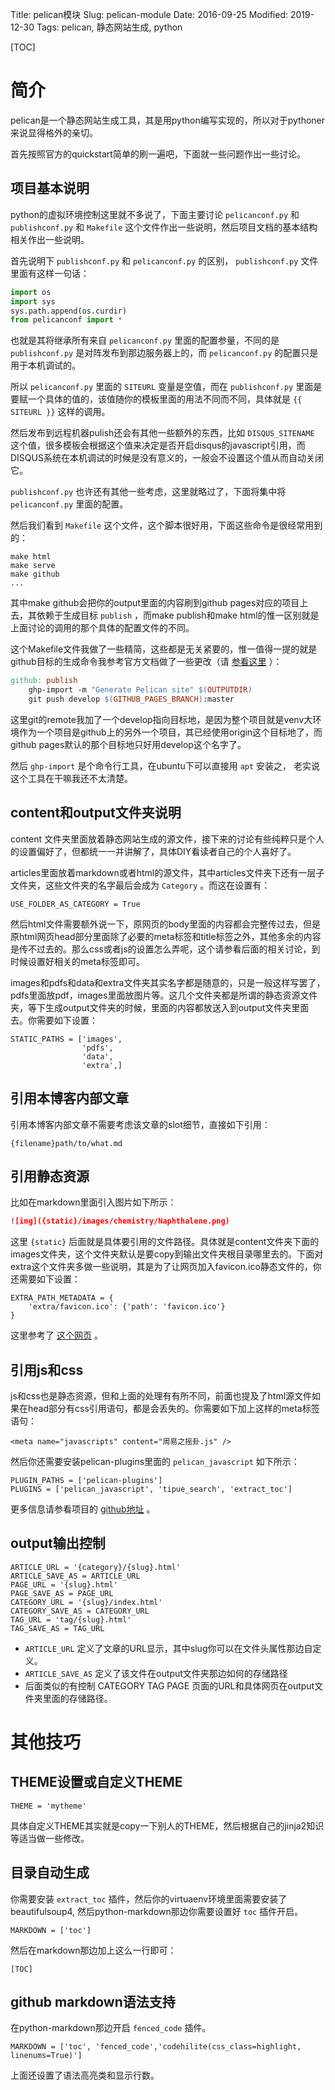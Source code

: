 Title: pelican模块
Slug: pelican-module
Date: 2016-09-25 
Modified: 2019-12-30
Tags: pelican, 静态网站生成, python

[TOC]

# 简介
pelican是一个静态网站生成工具，其是用python编写实现的，所以对于pythoner来说显得格外的亲切。

首先按照官方的quickstart简单的刷一遍吧，下面就一些问题作出一些讨论。


## 项目基本说明
python的虚拟环境控制这里就不多说了，下面主要讨论 `pelicanconf.py` 和 `publishconf.py` 和 `Makefile` 这个文件作出一些说明，然后项目文档的基本结构相关作出一些说明。

首先说明下 `publishconf.py` 和 `pelicanconf.py` 的区别， `publishconf.py` 文件里面有这样一句话：
```python
import os
import sys
sys.path.append(os.curdir)
from pelicanconf import *
```

也就是其将继承所有来自 `pelicanconf.py` 里面的配置参量，不同的是 `publishconf.py` 是对阵发布到那边服务器上的，而 `pelicanconf.py` 的配置只是用于本机调试的。

所以 `pelicanconf.py` 里面的 `SITEURL` 变量是空值，而在 `publishconf.py` 里面是要赋一个具体的值的，该值随你的模板里面的用法不同而不同，具体就是 `{{ SITEURL }}` 这样的调用。

然后发布到远程机器pulish还会有其他一些额外的东西，比如 `DISQUS_SITENAME` 这个值，很多模板会根据这个值来决定是否开启disqus的javascript引用，而DISQUS系统在本机调试的时候是没有意义的，一般会不设置这个值从而自动关闭它。

`publishconf.py` 也许还有其他一些考虑，这里就略过了，下面将集中将 `pelicanconf.py` 里面的配置。

然后我们看到 `Makefile` 这个文件，这个脚本很好用，下面这些命令是很经常用到的：

```
make html
make serve
make github
...
```
其中make github会把你的output里面的内容刷到github pages对应的项目上去，其依赖于生成目标 `publish` ，而make publish和make html的惟一区别就是上面讨论的调用的那个具体的配置文件的不同。

这个Makefile文件我做了一些精简，这些都是无关紧要的，惟一值得一提的就是github目标的生成命令我参考官方文档做了一些更改（请 [参看这里](http://docs.getpelican.com/en/3.6.3/tips.html#publishing-to-github) ）：

```makefile
github: publish
	ghp-import -m "Generate Pelican site" $(OUTPUTDIR)
	git push develop $(GITHUB_PAGES_BRANCH):master
```

这里git的remote我加了一个develop指向目标地，是因为整个项目就是venv大环境作为一个项目是github上的另外一个项目，其已经使用origin这个目标地了，而github pages默认的那个目标地只好用develop这个名字了。

然后 `ghp-import` 是个命令行工具，在ubuntu下可以直接用 `apt` 安装之， 老实说这个工具在干嘛我还不太清楚。


## content和output文件夹说明
content 文件夹里面放着静态网站生成的源文件，接下来的讨论有些纯粹只是个人的设置偏好了，但都统一一并讲解了，具体DIY看读者自己的个人喜好了。

articles里面放着markdown或者html的源文件，其中articles文件夹下还有一层子文件夹，这些文件夹的名字最后会成为 `Category` 。而这在设置有： 

```
USE_FOLDER_AS_CATEGORY = True
```

然后html文件需要额外说一下，原网页的body里面的内容都会完整传过去，但是原html网页head部分里面除了必要的meta标签和title标签之外，其他多余的内容是传不过去的。那么css或者js的设置怎么弄呢，这个请参看后面的相关讨论，到时候设置好相关的meta标签即可。


images和pdfs和data和extra文件夹其实名字都是随意的，只是一般这样写罢了，pdfs里面放pdf，images里面放图片等。这几个文件夹都是所谓的静态资源文件夹，等下生成output文件夹的时候，里面的内容都放送入到output文件夹里面去。你需要如下设置：

```
STATIC_PATHS = ['images',
                'pdfs',
                'data',
                'extra',]
```

## 引用本博客内部文章

引用本博客内部文章不需要考虑该文章的slot细节，直接如下引用：

```text
{filename}path/to/what.md
```



## 引用静态资源

比如在markdown里面引入图片如下所示：

```md
![img]({static}/images/chemistry/Naphthalene.png)
```

这里 `{static}` 后面就是具体要引用的文件路径。具体就是content文件夹下面的images文件夹，这个文件夹默认是要copy到输出文件夹根目录哪里去的。下面对extra这个文件夹多做一些说明，其是为了让网页加入favicon.ico静态文件的，你还需要如下设置：

```
EXTRA_PATH_METADATA = {
    'extra/favicon.ico': {'path': 'favicon.ico'}
}
```

这里参考了 [这个网页](http://stackoverflow.com/questions/31270373/how-to-add-a-favicon-to-a-pelican-blog) 。


## 引用js和css
js和css也是静态资源，但和上面的处理有有所不同，前面也提及了html源文件如果在head部分有css引用语句，都是会丢失的。你需要如下加上这样的meta标签语句：
```
<meta name="javascripts" content="周易之摇卦.js" />

```

然后你还需要安装pelican-plugins里面的 `pelican_javascript` 如下所示：

```
PLUGIN_PATHS = ['pelican-plugins']
PLUGINS = ['pelican_javascript', 'tipue_search', 'extract_toc']
```

更多信息请参看项目的 [github地址](https://github.com/mortada/pelican_javascript) 。


## output输出控制
```
ARTICLE_URL = '{category}/{slug}.html'
ARTICLE_SAVE_AS = ARTICLE_URL
PAGE_URL = '{slug}.html'
PAGE_SAVE_AS = PAGE_URL
CATEGORY_URL = '{slug}/index.html'
CATEGORY_SAVE_AS = CATEGORY_URL
TAG_URL = 'tag/{slug}.html'
TAG_SAVE_AS = TAG_URL
```

- `ARTICLE_URL` 定义了文章的URL显示，其中slug你可以在文件头属性那边自定义。
- `ARTICLE_SAVE_AS` 定义了该文件在output文件夹那边如何的存储路径
- 后面类似的有控制 CATEGORY TAG PAGE 页面的URL和具体网页在output文件夹里面的存储路径。




# 其他技巧

## THEME设置或自定义THEME
```
THEME = 'mytheme'
```
具体自定义THEME其实就是copy一下别人的THEME，然后根据自己的jinja2知识等适当做一些修改。



## 目录自动生成
你需要安装 `extract_toc` 插件，然后你的virtuaenv环境里面需要安装了beautifulsoup4, 然后python-markdown那边你需要设置好 `toc` 插件开启。

```
MARKDOWN = ['toc']
```

然后在markdown那边加上这么一行即可：
```
[TOC]
```

## github markdown语法支持
在python-markdown那边开启 `fenced_code` 插件。


```
MARKDOWN = ['toc', 'fenced_code','codehilite(css_class=highlight, linenums=True)']
```

上面还设置了语法高亮类和显示行数。
